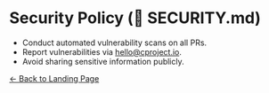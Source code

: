 # Security Policy (📜 SECURITY.md)

- Conduct automated vulnerability scans on all PRs.
- Report vulnerabilities via hello@cproject.io.
- Avoid sharing sensitive information publicly.

[← Back to Landing Page](https://cproject.io)
